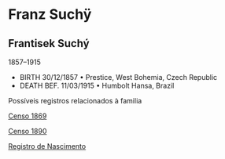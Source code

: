 # Franz Suchÿ

## Frantisek Suchý
1857–1915
- BIRTH 30/12/1857 • Prestice, West Bohemia, Czech Republic
- DEATH BEF. 11/03/1915 • Humbolt Hansa, Brazil

Possíveis registros relacionados à familia

[Censo 1869](http://www.portafontium.eu/iipimage/34504773/soap-pj_00302_census-1869-prestice-cp332_0010)

[Censo 1890](http://www.portafontium.eu/iipimage/34539736/soap-pj_00302_census-1890-radkovice-cp033_0010?x=17&y=417&w=264&h=99)

[Registro de Nascimento](nascimento.png)